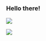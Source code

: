### Hello there!

![](https://github-readme-stats.vercel.app/api?username=builditluc&show_icons=true&theme=nord)


![](https://github-readme-stats.vercel.app/api/top-langs/?username=builditluc&theme=nord)
